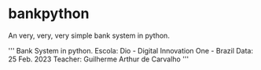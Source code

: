 # bankpython
An very, very, very simple bank system in python.

'''
Bank System in python.
Escola: Dio - Digital Innovation One - Brazil
Data: 25 Feb. 2023
Teacher: Guilherme Arthur de Carvalho
'''
